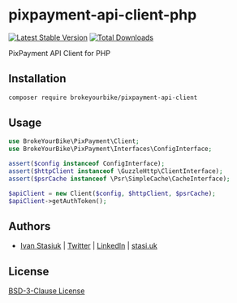 # pixpayment-api-client-php

[![Latest Stable Version](https://img.shields.io/github/v/release/brokeyourbike/pixpayment-api-client-php)](https://github.com/brokeyourbike/pixpayment-api-client-php/releases)
[![Total Downloads](https://poser.pugx.org/brokeyourbike/pixpayment-api-client/downloads)](https://packagist.org/packages/brokeyourbike/pixpayment-api-client)

PixPayment API Client for PHP

## Installation

```bash
composer require brokeyourbike/pixpayment-api-client
```

## Usage

```php
use BrokeYourBike\PixPayment\Client;
use BrokeYourBike\PixPayment\Interfaces\ConfigInterface;

assert($config instanceof ConfigInterface);
assert($httpClient instanceof \GuzzleHttp\ClientInterface);
assert($psrCache instanceof \Psr\SimpleCache\CacheInterface);

$apiClient = new Client($config, $httpClient, $psrCache);
$apiClient->getAuthToken();
```

## Authors
- [Ivan Stasiuk](https://github.com/brokeyourbike) | [Twitter](https://twitter.com/brokeyourbike) | [LinkedIn](https://www.linkedin.com/in/brokeyourbike) | [stasi.uk](https://stasi.uk)

## License
[BSD-3-Clause License](https://github.com/brokeyourbike/pixpayment-api-client-php/blob/main/LICENSE)
